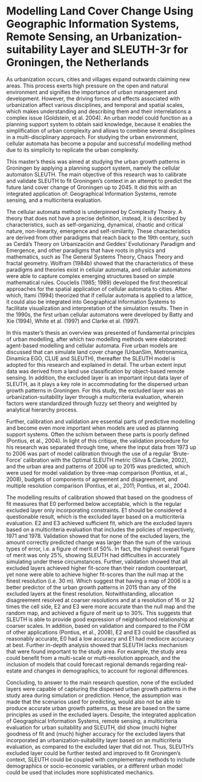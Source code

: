 # Modelling Land Cover Change Using Geographic Information Systems, Remote Sensing, an Urbanization-suitability Layer and SLEUTH-3r for Groningen, the Netherlands

As urbanization occurs, cities and villages expand outwards claiming new areas. This process exerts high pressure on the open and natural environment and signifies the importance of urban management and development. However, the driving forces and effects associated with urbanization affect various disciplines, and temporal and spatial scales, which makes understanding and describing them and their interrelations a complex issue (Goldstein, et al. 2004). An urban model could function as a planning support system to obtain said knowledge, because it enables the simplification of urban complexity and allows to combine several disciplines in a multi-disciplinary approach. For studying the urban environment, cellular automata has become a popular and successful modelling method due to its simplicity to replicate the urban complexity.

This master’s thesis was aimed at studying the urban growth patterns in Groningen by applying a planning support system, namely the cellular automaton SLEUTH. The main objective of this research was to calibrate and validate SLEUTH to fit Groningen’s context in an attempt to predict the future land cover change of Groningen up to 2045. It did this with an integrated application of: Geographical Information Systems, remote sensing, and a multicriteria evaluation.

The cellular automata method is underpinned by Complexity Theory. A theory that does not have a precise definition, instead, it is described by characteristics, such as self-organizing, dynamical, chaotic and critical nature, non-linearity, emergence and self-similarity. These characteristics are derived from other paradigms that reach back to the 19th century, such as Cerdá’s Theory on Urbanización and Geddes’ Evolutionary Paradigm and Emergence, and other paradigms that have roots in physics and mathematics, such as The General Systems Theory, Chaos Theory and fractal geometry. Wolfram (1984b) showed that the characteristics of these paradigms and theories exist in cellular automata, and cellular automatons were able to capture complex emerging structures based on simple mathematical rules. Couclelis (1985; 1989) developed the first theoretical approaches for the spatial application of cellular automata to cities. After which, Itami (1994) theorized that if cellular automata is applied to a lattice, it could also be integrated into Geographical Information Systems to facilitate visualization and interpretation of the simulation results. Then in the 1990s, the first urban cellular automatons were developed by Batty and Xie (1994), White et al. (1997) and Clarke et al. (1997).

In this master’s thesis an overview was presented of fundamental principles of urban modelling, after which two modelling methods were elaborated: agent-based modelling and cellular automata. Five urban models are discussed that can simulate land cover change (UrbanSim, Metronamica, Dinamica EGO, CLUE and SLEUTH), thereafter the SLEUTH model is adopted for this research and explained in detail. The urban extent input data was derived from a land use classification by object-based remote sensing. In addition, the excluded layer is an important input data layer of SLEUTH, as it plays a key role in accommodating for the dispersed urban growth patterns in Groningen. For this study, the excluded layer was an urbanization-suitability layer through a multicriteria evaluation, wherein factors were standardized through fuzzy set theory and weighted by analytical hierarchy process.

Further, calibration and validation are essential parts of predictive modelling and become even more important when models are used as planning support systems. Often the schism between these parts is poorly defined (Pontius, et al., 2004). In light of this critique, the validation procedure for his research was separated through time, where the input data from 1973 up to 2006 was part of model calibration through the use of a regular ‘Brute-Force’ calibration with the Optimal SLEUTH metric (Silva & Clarke, 2002), and the urban area and patterns of 2006 up to 2015 was predicted, which were used for model validation by three-map comparison (Pontius, et al., 2008), budgets of components of agreement and disagreement, and multiple resolution comparison (Pontius, et al., 2011; Pontius, et al., 2004).

The modelling results of calibration showed that based on the goodness of fit measures that E0 performed below acceptable, which is the regular excluded layer only incorporating constraints. E1 should be considered a questionable result, which is the excluded layer based on a multicriteria evaluation. E2 and E3 achieved sufficient fit, which are the excluded layers based on a multicriteria evaluation that includes the policies of respectively, 1971 and 1978. Validation showed that for none of the excluded layers, the amount correctly predicted change was larger than the sum of the various types of error, i.e. a figure of merit of 50%. In fact, the highest overall figure of merit was only 25%, showing SLEUTH had difficulties in accurately simulating under these circumstances. Further, validation showed that all excluded layers achieved higher fit-score than their random counterpart, yet none were able to achieve higher fit-scores than the null map at the finest resolution (i.e. 30 m). Which suggest that having a map of 2006 is a better predictor of the urban growth patterns in 2015 than any of the excluded layers at the finest resolution. Notwithstanding, allocation disagreement resolved at coarser resolutions and at a resolution of 16 or 32 times the cell side, E2 and E3 were more accurate than the null map and the random map, and achieved a figure of merit up to 30%. This suggests that SLEUTH is able to provide good expression of neighborhood relationship at coarser scales. In addition, based on validation and compared to the FOM of other applications (Pontius, et al., 2008), E2 and E3 could be classified as reasonably accurate, E0 had a low accuracy and E1 had mediocre accuracy at best. Further in-depth analysis showed that SLEUTH lacks mechanism that were found important to the study area. For example, the study area could benefit from a multi-scale or multi-resolution approach, and the inclusion of models that could forecast regional demands regarding real-estate and changes in demographics, to account for regional differences.

Concluding, to answer to the main research question, none of the excluded layers were capable of capturing the dispersed urban growth patterns in the study area during simulation or prediction. Hence, the assumption was made that the scenarios used for predicting, would also not be able to produce accurate urban growth patterns, as these are based on the same principles as used in the excluded layers. Despite, the integrated application of Geographical Information Systems, remote sensing, a multicriteria evaluation for urban suitability and SLEUTH, did show (much) higher goodness of fit and (much) higher accuracy for the excluded layers that incorporated an urbanization-suitability layer based on an multicriteria evaluation, as compared to the excluded layer that did not. Thus, SLEUTH’s excluded layer could be further tested and improved to fit Groningen’s context, SLEUTH could be coupled with complementary methods to include demographics or socio-economic variables, or a different urban model could be used that includes more sophisticated mechanics.
